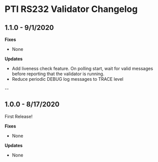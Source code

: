 # PTI RS232 Validator Changelog 

## 1.1.0 - 9/1/2020

**Fixes**

* None

**Updates**

* Add liveness check feature. On polling start, wait for valid messages before reporting 
that the validator is running.
* Reduce periodic DEBUG log messages to TRACE level 

--

## 1.0.0 - 8/17/2020 

First Release!

**Fixes**

* None 

**Updates**

* None
